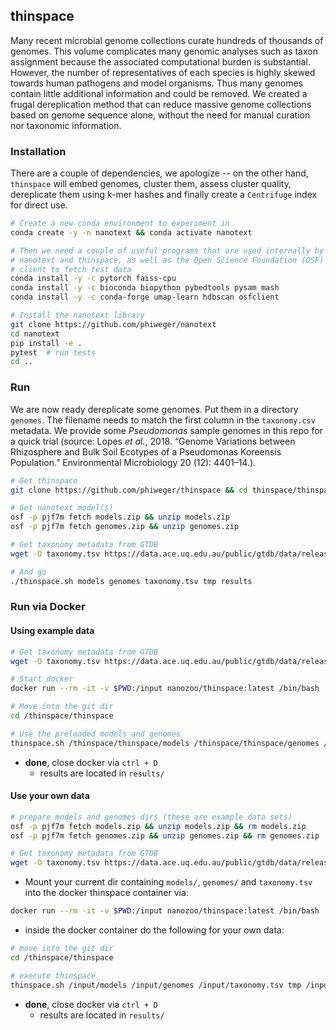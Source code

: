 ## thinspace

Many recent microbial genome collections curate hundreds of thousands of genomes. This volume complicates many genomic analyses such as taxon assignment because the associated computational burden is substantial. However, the number of representatives of each species is highly skewed towards human pathogens and model organisms. Thus many genomes contain little additional information and could be removed. We created a frugal dereplication method that can reduce massive genome collections based on genome sequence alone, without the need for manual curation nor taxonomic information.


### Installation

There are a couple of dependencies, we apologize -- on the other hand, `thinspace` will embed genomes, cluster them, assess cluster quality, dereplicate them using k-mer hashes and finally create a `Centrifuge` index for direct use.


```bash
# Create a new conda environment to experiment in
conda create -y -n nanotext && conda activate nanotext

# Then we need a couple of useful programs that are used internally by
# nanotext and thinspace, as well as the Open Science Foundation (OSF) 
# client to fetch test data
conda install -y -c pytorch faiss-cpu
conda install -y -c bioconda biopython pybedtools pysam mash
conda install -y -c conda-forge umap-learn hdbscan osfclient 

# Install the nanotext library
git clone https://github.com/phiweger/nanotext
cd nanotext
pip install -e .
pytest  # run tests
cd ..
```


### Run

We are now ready dereplicate some genomes. Put them in a directory `genomes`. The filename needs to match the first column in the `taxonomy.csv` metadata. We provide some _Pseudomonas_ sample genomes in this repo for a quick trial (source: Lopes _et al._, 2018. “Genome Variations between Rhizosphere and Bulk Soil Ecotypes of a Pseudomonas Koreensis Population.” Environmental Microbiology 20 (12): 4401–14.).


```bash
# Get thinspace
git clone https://github.com/phiweger/thinspace && cd thinspace/thinspace

# Get nanotext model(s)
osf -p pjf7m fetch models.zip && unzip models.zip
osf -p pjf7m fetch genomes.zip && unzip genomes.zip

# Get taxonomy metadata from GTDB
wget -O taxonomy.tsv https://data.ace.uq.edu.au/public/gtdb/data/releases/release89/89.0/ar122_taxonomy_r89.tsv

# And go
./thinspace.sh models genomes taxonomy.tsv tmp results
```


###  Run via Docker

#### Using example data

```bash
# Get taxonomy metadata from GTDB
wget -O taxonomy.tsv https://data.ace.uq.edu.au/public/gtdb/data/releases/release89/89.0/ar122_taxonomy_r89.tsv

# Start docker
docker run --rm -it -v $PWD:/input nanozoo/thinspace:latest /bin/bash

# Move into the git dir
cd /thinspace/thinspace

# Use the preloaded models and genomes
thinspace.sh /thinspace/thinspace/models /thinspace/thinspace/genomes /input/taxonomy.tsv tmp /input/results
```

* **done**, close docker via `ctrl + D`
    * results are located in `results/`

#### Use your own data

```bash
# prepare models and genomes dirs (these are example data sets)
osf -p pjf7m fetch models.zip && unzip models.zip && rm models.zip
osf -p pjf7m fetch genomes.zip && unzip genomes.zip && rm genomes.zip

# Get taxonomy metadata from GTDB
wget -O taxonomy.tsv https://data.ace.uq.edu.au/public/gtdb/data/releases/release89/89.0/ar122_taxonomy_r89.tsv
```

* Mount your current dir containing `models/`, `genomes/` and `taxonomy.tsv` into the docker thinspace container via:

```bash
docker run --rm -it -v $PWD:/input nanozoo/thinspace:latest /bin/bash
```

* inside the docker container do the following for your own data:

```bash
# move into the git dir
cd /thinspace/thinspace

# execute thinspace
thinspace.sh /input/models /input/genomes /input/taxonomy.tsv tmp /input/results
```

* **done**, close docker via `ctrl + D`
    * results are located in `results/`



